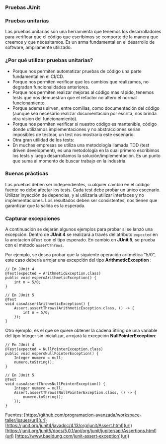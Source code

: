 ### Pruebas JUnit

### Pruebas unitarias
Las pruebas unitarias son una herramienta que tenemos los desarrolladores para verificar que el código que escribimos se comporte de la manera que creemos y que necesitamos. Es un arma fundamental en el desarrollo de software, ampliamente utilizado.

### ¿Por qué utilizar pruebas unitarias?
- Porque nos permiten automatizar pruebas de código una parte fundamental en el CI/CD.
- Porque nos permiten verificar que los cambios que realizamos, no degradan funcionalidades anteriores.
- Porque nos permiten realizar mejoras al código mas rápido, tenemos tests que nos demuestran que el refactor no altero el normal funcionamiento.
- Porque ademas sirven, entre comillas, como documentación del código (aunque sea necesario realizar documentación por escrita, nos brinda otra vision del funcionamiento).
- Porque nos permiten verificar si nuestro código es mantenible, código donde utilizamos implementaciones y no abstracciones serian imposibles de testear, un test nos mostraría este escenario.
- Otra gran utilidad de los tests:
- En muchas empresas se utiliza una metodología llamada TDD (test driven development), es una metodología en la cual primero escribimos los tests y luego desarrollamos la solución/implementación. Es un punto que suma al momento de buscar trabajo en la industria.

### Buenas prácticas
Las pruebas deben ser independientes, cualquier cambio en el código fuente no debe afectar los tests.
Cada test debe probar un único escenario.
Utilizar inyección de depencias, y al utilizarla utilizar interfaces y no implementaciones.
Los resultados deben ser consistentes, nos tienen que garantizar que la salida es la esperada.


### Capturar excepciones
A continuación se dejarán algunos ejemplos para probar si se lanzó una excepción.
Dentro de **JUnit 4** se realizará a través del atributo `expected` en la anotacion `@Test` con el tipo esperado. En cambio en **JUnit 5**, se prueba con el método `assertThrows`.

Por ejemplo, se desea probar que la siguiente operación aritmética "5/0", este caso debería arrojar una excepción del tipo **ArithmeticException** :

```
// En JUnit 4
@Test(expected = ArithmeticException.class)
public void esperoArithmeticException() {
	int n = 5/0;
}
```
```
// En JUnit 5
@Test
void casoAssertArithmeticException() {
	Assert.assertThrows(ArithmeticException.class, () -> {
		int n = 5/0;
	});
}
```

Otro ejemplo, es el que se quiere obtener la cadena String de una variable del tipo Integer sin inicializar, arrojará la excepción **NullPointerException**:

```
// En JUnit 4
@Test(expected = NullPointerException.class)
public void esperoNullPointerException() {
	Integer numero = null;
	numero.toString();
}
```
```
// En JUnit 5
@Test
void casoAssertThrowsNullPointerException() {
	Integer numero = null;
	Assert.assertThrows(NullPointerException.class, () -> {
		numero.toString();
	});
}
```

Fuentes: [https://github.com/programacion-avanzada/workspace-taller/issues/url](url)
[https://junit.org/junit4/javadoc/4.13/org/junit/Assert.html](url)
[https://junit.org/junit5/docs/5.0.1/api/org/junit/jupiter/api/Assertions.html](url)
[https://www.baeldung.com/junit-assert-exception](url)
